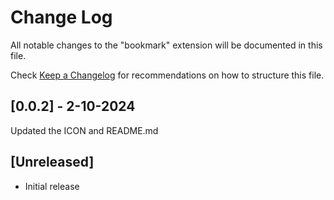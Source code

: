 # Change Log

All notable changes to the "bookmark" extension will be documented in this file.

Check [Keep a Changelog](http://keepachangelog.com/) for recommendations on how to structure this file.

## [0.0.2] - 2-10-2024
Updated the ICON and README.md


## [Unreleased]

- Initial release